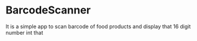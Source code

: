 
# BarcodeScanner
It is a simple app to scan barcode of food products and display that 16 digit number int that
